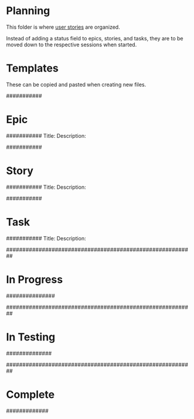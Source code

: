 # Planning

This folder is where [user stories](https://en.wikipedia.org/wiki/User_story) are organized.

Instead of adding a status field to epics, stories, and tasks, they are to be moved down to
the respective sessions when started.

# Templates

These can be copied and pasted when creating new files.

###########
#  Epic   #
###########
Title:
Description:

###########
#  Story  #
###########
Title: 
Description:

###########
#  Task   #
###########
Title:
Description:

##########################################################
# In Progress #
###############

##########################################################
# In Testing #
##############

##########################################################
# Complete  #
#############